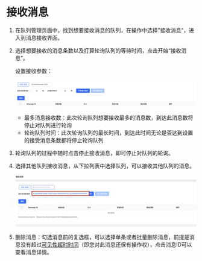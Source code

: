 # 接收消息

1. 在队列管理页面中，找到想要接收消息的队列，在操作中选择”接收消息“，进入到消息接收界面。

2. 选择想要接收的消息条数以及打算轮询队列的等待时间，点击开始“接收消息”。

   设置接收参数：

   ![接收参数](../../image/接收消息.jpg)

   - 最多消息接收数：此次轮询队列想要接收最多的消息数，到达此消息数将停止对队列进行轮询
   - 轮询队列时间：此次轮询队列的最长时间，到达此时间无论是否达到设置的接受消息条数都将停止轮询队列

3. 轮询队列的过程中随时点击停止接收消息，即可停止对队列的轮询。

4. 选择其他队列接收消息，从下拉列表中选择队列，可以接收其他队列的消息。

   ![选择队列](../../image/接收消息队列.jpg)

5. 删除消息：勾选消息前的复选框，可以选择单条或者批量删除消息，前提是消息没有超过[可见性超时时间](../../Introduction/Core-Concepts.md)（即您对此消息还保有操作权），点击消息ID可以查看消息详情。
